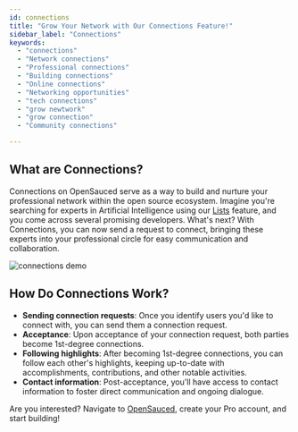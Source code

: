 ```yaml
---
id: connections
title: "Grow Your Network with Our Connections Feature!"
sidebar_label: "Connections"
keywords:
  - "connections"
  - "Network connections"
  - "Professional connections"
  - "Building connections"
  - "Online connections"
  - "Networking opportunities"
  - "tech connections"
  - "grow newtwork"
  - "grow connection"
  - "Community connections"

---
```


## What are Connections?

Connections on OpenSauced serve as a way to build and nurture your professional network within the open source ecosystem. Imagine you're searching for experts in Artificial Intelligence using our [Lists](lists.md) feature, and you come across several promising developers. What's next? With Connections, you can now send a request to connect, bringing these experts into your professional circle for easy communication and collaboration.

![connections demo](../../static/gif/connections.gif)

## How Do Connections Work?

- **Sending connection requests**: Once you identify users you'd like to connect with, you can send them a connection request.
- **Acceptance**: Upon acceptance of your connection request, both parties become 1st-degree connections.
- **Following highlights**: After becoming 1st-degree connections, you can follow each other's highlights, keeping up-to-date with accomplishments, contributions, and other notable activities.
- **Contact information**: Post-acceptance, you'll have access to contact information to foster direct communication and ongoing dialogue.

Are you interested? Navigate to [OpenSauced](https://opensauced.pizza/), create your Pro account, and start building!
